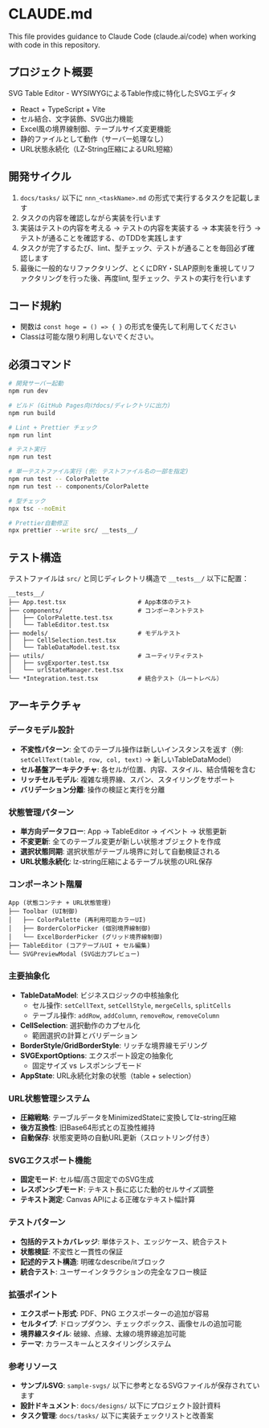 # CLAUDE.md

This file provides guidance to Claude Code (claude.ai/code) when working with code in this repository.

## プロジェクト概要

SVG Table Editor - WYSIWYGによるTable作成に特化したSVGエディタ
- React + TypeScript + Vite
- セル結合、文字装飾、SVG出力機能
- Excel風の境界線制御、テーブルサイズ変更機能
- 静的ファイルとして動作（サーバー処理なし）
- URL状態永続化（LZ-String圧縮によるURL短縮）

## 開発サイクル

1. `docs/tasks/` 以下に `nnn_<taskName>.md` の形式で実行するタスクを記載します
2. タスクの内容を確認しながら実装を行います
3. 実装はテストの内容を考える -> テストの内容を実装する -> 本実装を行う -> テストが通ることを確認する、のTDDを実践します
4. タスクが完了するたび、lint、型チェック、テストが通ることを毎回必ず確認します
5. 最後に一般的なリファクタリング、とくにDRY・SLAP原則を重視してリファクタリングを行った後、再度lint, 型チェック、テストの実行を行います

## コード規約

- 関数は `const hoge = () => { }` の形式を優先して利用してください
- Classは可能な限り利用しないでください。

## 必須コマンド

```bash
# 開発サーバー起動
npm run dev

# ビルド (GitHub Pages向けdocs/ディレクトリに出力)
npm run build

# Lint + Prettier チェック
npm run lint

# テスト実行
npm run test

# 単一テストファイル実行 (例: テストファイル名の一部を指定)
npm run test -- ColorPalette
npm run test -- components/ColorPalette

# 型チェック
npx tsc --noEmit

# Prettier自動修正
npx prettier --write src/ __tests__/
```

## テスト構造

テストファイルは `src/` と同じディレクトリ構造で `__tests__/` 以下に配置：

```
__tests__/
├── App.test.tsx                    # App本体のテスト
├── components/                     # コンポーネントテスト
│   ├── ColorPalette.test.tsx
│   └── TableEditor.test.tsx
├── models/                         # モデルテスト  
│   ├── CellSelection.test.tsx
│   └── TableDataModel.test.tsx
├── utils/                          # ユーティリティテスト
│   ├── svgExporter.test.tsx
│   └── urlStateManager.test.tsx
└── *Integration.test.tsx           # 統合テスト（ルートレベル）
```

## アーキテクチャ

### データモデル設計
- **不変性パターン**: 全てのテーブル操作は新しいインスタンスを返す（例: `setCellText(table, row, col, text)` → 新しいTableDataModel）
- **セル基盤アーキテクチャ**: 各セルが位置、内容、スタイル、結合情報を含む
- **リッチセルモデル**: 複雑な境界線、スパン、スタイリングをサポート
- **バリデーション分離**: 操作の検証と実行を分離

### 状態管理パターン
- **単方向データフロー**: App → TableEditor → イベント → 状態更新
- **不変更新**: 全てのテーブル変更が新しい状態オブジェクトを作成
- **選択状態同期**: 選択状態がテーブル境界に対して自動検証される
- **URL状態永続化**: lz-string圧縮によるテーブル状態のURL保存

### コンポーネント階層
```
App (状態コンテナ + URL状態管理)
├── Toolbar (UI制御)
│   ├── ColorPalette (再利用可能カラーUI)
│   ├── BorderColorPicker (個別境界線制御)
│   └── ExcelBorderPicker (グリッド境界線制御)
├── TableEditor (コアテーブルUI + セル編集)
└── SVGPreviewModal (SVG出力プレビュー)
```

### 主要抽象化
- **TableDataModel**: ビジネスロジックの中核抽象化
  - セル操作: `setCellText`, `setCellStyle`, `mergeCells`, `splitCells`
  - テーブル操作: `addRow`, `addColumn`, `removeRow`, `removeColumn`
- **CellSelection**: 選択動作のカプセル化
  - 範囲選択の計算とバリデーション
- **BorderStyle/GridBorderStyle**: リッチな境界線モデリング
- **SVGExportOptions**: エクスポート設定の抽象化
  - 固定サイズ vs レスポンシブモード
- **AppState**: URL永続化対象の状態（table + selection）

### URL状態管理システム
- **圧縮戦略**: テーブルデータをMinimizedStateに変換してlz-string圧縮
- **後方互換性**: 旧Base64形式との互換性維持
- **自動保存**: 状態変更時の自動URL更新（スロットリング付き）

### SVGエクスポート機能
- **固定モード**: セル幅/高さ固定でのSVG生成
- **レスポンシブモード**: テキスト長に応じた動的セルサイズ調整
- **テキスト測定**: Canvas APIによる正確なテキスト幅計算

### テストパターン
- **包括的テストカバレッジ**: 単体テスト、エッジケース、統合テスト
- **状態検証**: 不変性と一貫性の保証
- **記述的テスト構造**: 明確なdescribe/itブロック
- **統合テスト**: ユーザーインタラクションの完全なフロー検証

### 拡張ポイント
- **エクスポート形式**: PDF、PNG エクスポーターの追加が容易
- **セルタイプ**: ドロップダウン、チェックボックス、画像セルの追加可能
- **境界線スタイル**: 破線、点線、太線の境界線追加可能
- **テーマ**: カラースキームとスタイリングシステム

### 参考リソース
- **サンプルSVG**: `sample-svgs/` 以下に参考となるSVGファイルが保存されています
- **設計ドキュメント**: `docs/designs/` 以下にプロジェクト設計資料
- **タスク管理**: `docs/tasks/` 以下に実装チェックリストと改善案